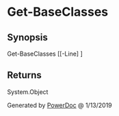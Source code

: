 # Get-BaseClasses

## Synopsis


Get-BaseClasses [[-Line] <string>]


## Returns

System.Object

Generated by [PowerDoc](https://github.com/luther38/PowerDoc) @ 1/13/2019
